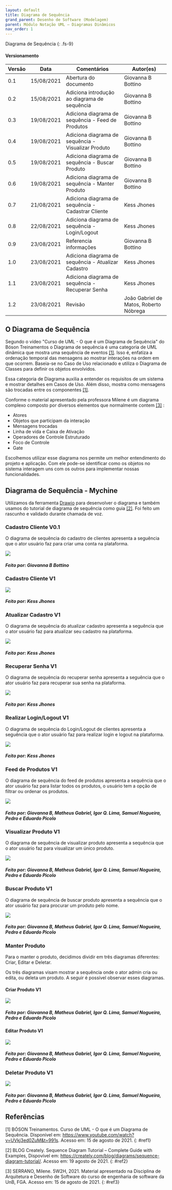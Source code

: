 ```yaml
---
layout: default
title: Diagrama de Sequência
grand_parent: Desenho de Software (Modelagem)
parent: Módulo Notação UML – Diagramas Dinâmicos
nav_order: 1
---
```


Diagrama de Sequência
{: .fs-9}

#### Versionamento

|Versão | Data | Comentários | Autor(es) |
|-------|------|-------------|-----------|
|0.1|15/08/2021| Abertura do documento| Giovanna B Bottino|
|0.2|15/08/2021| Adiciona introdução ao diagrama de sequência| Giovanna B Bottino|
|0.3|19/08/2021| Adiciona diagrama de sequência - Feed de Produtos| Giovanna B Bottino|
|0.4|19/08/2021| Adiciona diagrama de sequência - Visualizar Produto| Giovanna B Bottino|
|0.5|19/08/2021| Adiciona diagrama de sequência - Buscar Produto| Giovanna B Bottino|
|0.6|19/08/2021| Adiciona diagrama de sequência - Manter Produto| Giovanna B Bottino|
|0.7|21/08/2021| Adiciona diagrama de sequência - Cadastrar Cliente| Kess Jhones |
|0.8|22/08/2021| Adiciona diagrama de sequência - Login/Logout| Kess Jhones |
|0.9|23/08/2021| Referencia informações | Giovanna B Bottino |
|1.0|23/08/2021| Adiciona diagrama de sequência - Atualizar Cadastro| Kess Jhones |
|1.1|23/08/2021| Adiciona diagrama de sequência - Recuperar Senha| Kess Jhones |
|1.2|23/08/2021| Revisão| João Gabriel de Matos, Roberto Nóbrega  |

## O Diagrama de Sequência

Segundo o vídeo "Curso de UML - O que é um Diagrama de Sequência" do Bóson Treinamentos o Diagrama de sequência é uma categoria de UML dinâmica que mostra uma sequência de eventos [[1]](#ref1). Isso é, enfatiza a ordenação temporal das mensagens ao mostrar interações na ordem em que ocorrem. Baseia-se no Caso de Uso relacionado e utiliza o Diagrama de Classes para definir os objetos envolvidos. 

Essa categoria de Diagrama auxilia a entender os requisitos de um sistema e mostrar detalhes em Casos de Uso. Além disso, mostra como mensagens são trocadas entre os componentes [[1]](#ref1). 

Conforme o material apresentado pela professora Milene é um diagrama complexo composto por diversos elementos que normalmente contem [[3]](#ref3) : 
- Atores
- Objetos que participam da interação 
- Mensagens trocadas 
- Linha de vida e Caixa de Ativação 
- Operadores de Controle Estruturado 
- Foco de Controle 
- Gate

Escolhemos utilizar esse diagrama nos permite um melhor entendimento do projeto e aplicação. Com ele pode-se identificar como os objetos no sistema interagem uns com os outros para implementar nossas funcionalidades.

## Diagrama de Sequência - Mychine 

Utilizamos da ferramenta [Drawio](https://app.diagrams.net/) para desenvolver o diagrama e também usamos do tutorial de diagrama de sequência como guia [[2]](#ref2). Foi feito um rascunho e validado durante chamada de voz.

### Cadastro Cliente V0.1

O diagrama de sequência do cadastro de clientes apresenta a seguência que o ator usuário faz para criar uma conta na plataforma.

<a href="{{ site.baseurl }}/assets/images/sequencia/cadastrov01.jpg" data-toggle="lightbox">
  <img src="{{ site.baseurl }}/assets/images/sequencia/cadastrov01.jpg" class="img-fluid" />
</a>

##### Feito por: Giovanna B Bottino

### Cadastro Cliente V1

<a href="{{ site.baseurl }}/assets/images/sequencia/cadastrov1.png" data-toggle="lightbox">
  <img src="{{ site.baseurl }}/assets/images/sequencia/cadastrov1.png" class="img-fluid" />
</a>

##### Feito por: Kess Jhones

### Atualizar Cadastro V1

O diagrama de sequência do atualizar cadastro apresenta a seguência que o ator usuário faz para atualizar seu cadastro na plataforma.

<a href="{{ site.baseurl }}/assets/images/sequencia/upCadastro.png" data-toggle="lightbox">
  <img src="{{ site.baseurl }}/assets/images/sequencia/upCadastro.png" class="img-fluid" />
</a>

##### Feito por: Kess Jhones

### Recuperar Senha V1

O diagrama de sequência do recuperar senha apresenta a seguência que o ator usuário faz para recuperar sua senha na plataforma.

<a href="{{ site.baseurl }}/assets/images/sequencia/upSenha.png" data-toggle="lightbox">
  <img src="{{ site.baseurl }}/assets/images/sequencia/upSenha.png" class="img-fluid" />
</a>

##### Feito por: Kess Jhones

### Realizar Login/Logout V1

O diagrama de sequência do Login/Logout de clientes apresenta a seguência que o ator usuário faz para realizar login e logout na plataforma.

<a href="{{ site.baseurl }}/assets/images/sequencia/login_logout.png" data-toggle="lightbox">
  <img src="{{ site.baseurl }}/assets/images/sequencia/login_logout.png" class="img-fluid" />
</a>

##### Feito por: Kess Jhones

### Feed de Produtos V1

O diagrama de sequência do feed de produtos apresenta a sequência que o ator usuário faz para listar todos os produtos, o usuário tem a opção de filtrar ou ordenar os produtos. 

<a href="{{ site.baseurl }}/assets/images/sequencia/feed.png" data-toggle="lightbox">
  <img src="{{ site.baseurl }}/assets/images/sequencia/feed.png" class="img-fluid" />
</a>

##### Feito por: Giovanna B, Matheus Gabriel, Igor Q. Lima, Samuel Nogueira, Pedro e Eduardo Picolo

### Visualizar Produto V1

O diagrama de sequência de visualizar produto apresenta a sequência que o ator usuário faz para visualizar um único produto.

<a href="{{ site.baseurl }}/assets/images/sequencia/visualizar.png" data-toggle="lightbox">
  <img src="{{ site.baseurl }}/assets/images/sequencia/visualizar.png" class="img-fluid" />
</a>

##### Feito por: Giovanna B, Matheus Gabriel, Igor Q. Lima, Samuel Nogueira, Pedro e Eduardo Picolo
 
### Buscar Produto V1

O diagrama de sequência de buscar produto apresenta a sequência que o ator usuário faz para procurar um produto pelo nome.

<a href="{{ site.baseurl }}/assets/images/sequencia/buscar.png" data-toggle="lightbox">
  <img src="{{ site.baseurl }}/assets/images/sequencia/buscar.png" class="img-fluid" />
</a>

##### Feito por: Giovanna B, Matheus Gabriel, Igor Q. Lima, Samuel Nogueira, Pedro e Eduardo Picolo

### Manter Produto

Para o manter o produto, decidimos dividir em três diagramas diferentes: Criar, Editar e Deletar. 

Os três diagramas visam mostrar a sequência onde o ator admin cria ou edita, ou deleta um produto. A seguir é possível observar esses diagramas. 

#### Criar Produto V1

<a href="{{ site.baseurl }}/assets/images/sequencia/criar.png" data-toggle="lightbox">
  <img src="{{ site.baseurl }}/assets/images/sequencia/criar.png" class="img-fluid" />
</a>

##### Feito por: Giovanna B, Matheus Gabriel, Igor Q. Lima, Samuel Nogueira, Pedro e Eduardo Picolo

#### Editar Produto V1

<a href="{{ site.baseurl }}/assets/images/sequencia/editar.png" data-toggle="lightbox">
  <img src="{{ site.baseurl }}/assets/images/sequencia/editar.png" class="img-fluid" />
</a>

##### Feito por: Giovanna B, Matheus Gabriel, Igor Q. Lima, Samuel Nogueira, Pedro e Eduardo Picolo

### Deletar Produto V1

<a href="{{ site.baseurl }}/assets/images/sequencia/deletar.png" data-toggle="lightbox">
  <img src="{{ site.baseurl }}/assets/images/sequencia/deletar.png" class="img-fluid" />
</a>

##### Feito por: Giovanna B, Matheus Gabriel, Igor Q. Lima, Samuel Nogueira, Pedro e Eduardo Picolo

## Referências

[1] BÓSON Treinamentos. Curso de UML - O que é um Diagrama de Sequência. Disponível em: https://www.youtube.com/watch?v=UVkj3ed0ZuM&t=991s. Acesso em: 15 de agosto de 2021. 
{: #ref1}

[2] BLOG Creately. Sequence Diagram Tutorial – Complete Guide with Examples, Dispovível em: https://creately.com/blog/diagrams/sequence-diagram-tutorial/. Acesso em: 19 agosto de 2021.
{: #ref2}

[3] SERRANO, Milene. 5W2H, 2021. Material apresentado na Disciplina de Arquitetura e Desenho de Software do curso de engenharia de software da UnB, FGA. Acesso em: 15 de agosto de 2021.
{: #ref3}
